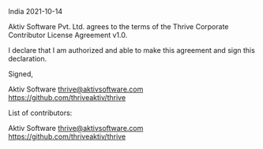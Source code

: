 India 2021-10-14

Aktiv Software Pvt. Ltd. agrees to the terms of the Thrive Corporate Contributor License Agreement v1.0.

I declare that I am authorized and able to make this agreement and sign this declaration.

Signed,

Aktiv Software thrive@aktivsoftware.com https://github.com/thriveaktiv/thrive

List of contributors:

Aktiv Software thrive@aktivsoftware.com https://github.com/thriveaktiv/thrive
